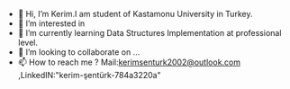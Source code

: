 - 👋 Hi, I’m Kerim.I am student of Kastamonu University in Turkey.
- 👀 I’m interested in 
- 🌱 I’m currently learning Data Structures Implementation at professional level.
- 💞️ I’m looking to collaborate on ...
- 📫 How to reach me ? Mail:kerimsenturk2002@outlook.com ,LinkedIN:"kerim-şentürk-784a3220a"

<!---
kerimsenturk5734/kerimsenturk5734 is a ✨ special ✨ repository because its `README.md` (this file) appears on your GitHub profile.
You can click the Preview link to take a look at your changes.
--->
